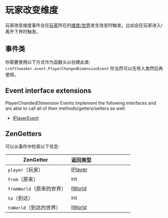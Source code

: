 # 玩家改变维度

玩家改变维度事件会在[玩家](/Vanilla/Players/IPlayer)所在的[维度/世界](/Vanilla/World/IWorld)发生改变时触发。比如会在玩家进入/离开下界时触发。

## 事件类
你需要使用以下方式作为函数头以创建此类:
`crafttweaker.event.PlayerChangedDimensionEvent`
你当然可以先导入类然后再使用。


## Event interface extensions
PlayerChandedDimension Events implement the following interfaces and are able to call all of their methods/getters/setters as well:

- [IPlayerEvent](IPlayerEvent)



## ZenGetters
可以从事件中检索以下信息:

| ZenGetter   | 返回类型                             |
|-------------|-----------------------------------------|
| `player`（玩家）| [IPlayer](/Vanilla/Players/IPlayer)     |
| `from`（原来）| int                                     |
| `fromWorld`（原来的世界）| [IWorld](/Vanilla/World/IWorld)         |
| `to`（到达）| int                                     |
| `toWorld`（到达的世界）| [IWorld](/Vanilla/World/IWorld)         |
